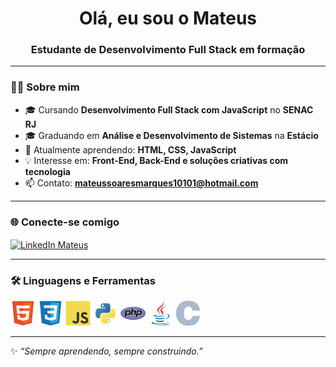 <h1 align="center"> Olá, eu sou o Mateus</h1>
<h3 align="center">Estudante de Desenvolvimento Full Stack em formação </h3>

---

### 👨‍💻 Sobre mim
- 🎓 Cursando **Desenvolvimento Full Stack com JavaScript** no **SENAC RJ**  
- 🎓 Graduando em **Análise e Desenvolvimento de Sistemas** na **Estácio**  
- 🌱 Atualmente aprendendo: **HTML, CSS, JavaScript**  
- 💡 Interesse em: **Front-End, Back-End e soluções criativas com tecnologia**  
- 📫 Contato: **mateussoaresmarques10101@hotmail.com**

---

### 🌐 Conecte-se comigo
<p align="left">
<a href="https://www.linkedin.com/in/mateus-marques-bb1625285/" target="_blank">
  <img align="center" src="https://raw.githubusercontent.com/rahuldkjain/github-profile-readme-generator/master/src/images/icons/Social/linked-in-alt.svg" alt="LinkedIn Mateus" height="30" width="40" />
</a>
</p>

---

### 🛠️ Linguagens e Ferramentas
<p align="left"> 
  <a href="https://www.w3.org/html/" target="_blank"><img src="https://raw.githubusercontent.com/devicons/devicon/master/icons/html5/html5-original.svg" alt="html5" width="40" height="40"/></a>
  <a href="https://www.w3schools.com/css/" target="_blank"><img src="https://raw.githubusercontent.com/devicons/devicon/master/icons/css3/css3-original.svg" alt="css3" width="40" height="40"/></a>
  <a href="https://developer.mozilla.org/en-US/docs/Web/JavaScript" target="_blank"><img src="https://raw.githubusercontent.com/devicons/devicon/master/icons/javascript/javascript-original.svg" alt="javascript" width="40" height="40"/></a>
  <a href="https://www.python.org" target="_blank"><img src="https://raw.githubusercontent.com/devicons/devicon/master/icons/python/python-original.svg" alt="python" width="40" height="40"/></a>
  <a href="https://www.php.net" target="_blank"><img src="https://raw.githubusercontent.com/devicons/devicon/master/icons/php/php-original.svg" alt="php" width="40" height="40"/></a>
  <a href="https://www.java.com" target="_blank"><img src="https://raw.githubusercontent.com/devicons/devicon/master/icons/java/java-original.svg" alt="java" width="40" height="40"/></a>
  <a href="https://www.cprogramming.com/" target="_blank"><img src="https://raw.githubusercontent.com/devicons/devicon/master/icons/c/c-original.svg" alt="c" width="40" height="40"/></a>
</p>

---

✨ *“Sempre aprendendo, sempre construindo.”*  
